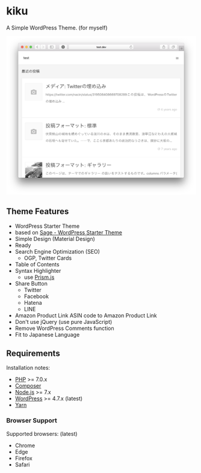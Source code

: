 kiku
==
A Simple WordPress Theme. (for myself)

![Theme kiku screenshot](screenshot.png)

## Theme Features
* WordPress Starter Theme
 * based on [Sage - WordPress Starter Theme](https://roots.io/sage/)
* Simple Design (Material Design)
* Ready
 * Search Engine Optimization (SEO)
    * OGP, Twitter Cards
 * Table of Contents
 * Syntax Highlighter
    * use [Prism.js](http://prismjs.com/)
 * Share Button
    * Twitter
    * Facebook
    * Hatena
    * LINE
 * Amazon Product Link
    ASIN code to Amazon Product Link
* Don't use jQuery (use pure JavaScript)
* Remove WordPress Comments function
* Fit to Japanese Language

## Requirements
Installation notes:
* [PHP](http://php.net/manual/en/install.php) >= 7.0.x
* [Composer](https://getcomposer.org/download/)
* [Node.js](http://nodejs.org/) >= 7.x
* [WordPress](https://wordpress.org/) >= 4.7.x (latest)
* [Yarn](https://yarnpkg.com/en/docs/install)

### Browser Support
Supported browsers: (latest)
* Chrome
* Edge
* Firefox
* Safari
